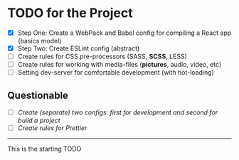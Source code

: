 # TODO for the Project

- [x] Step One: Create a WebPack and Babel config for compiling a React app (basics model)
- [x] Step Two: Create ESLint config (abstract)
- [ ] Create rules for CSS pre-processors (SASS, **SCSS**, LESS)
- [ ] Create rules for working with media-files (**pictures**, audio, video, etc)
- [ ] Setting dev-server for comfortable development (with hot-loading)

## Questionable
- [ ] _Create (separate) two configs: first for development and second for build a project_
- [ ] _Create rules for Prettier_

---

This is the starting TODO
